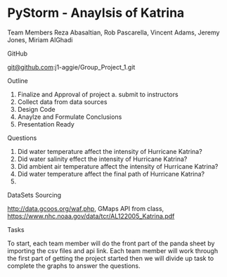 # PyStorm - Anaylsis of Katrina



Team Members
  Reza Abasaltian, Rob Pascarella, Vincent Adams, Jeremy Jones, Miriam AlGhadi

GitHub

  git@github.com:j1-aggie/Group_Project_1.git

Outline
 1. Finalize and Approval of project
    a. submit to instructors
 2. Collect data from data sources
 3. Design Code
 4. Anaylze and Formulate Conclusions
 5. Presentation Ready

Questions
  
  1. Did water temperature affect the intensity of Hurricane Katrina?
  2. Did water salinity effect the intensity of Hurricane Katrina?
  3. Did ambient air temperature affect the intensity of Hurricane Katrina? 
  4. Did water temperature affect the final path of Hurricane Katrina?
  5. 
  
DataSets Sourcing 

  http://data.gcoos.org/waf.php,
  GMaps API from class, 
  https://www.nhc.noaa.gov/data/tcr/AL122005_Katrina.pdf
  
  
  
Tasks

To start, each team member will do the front part of the panda sheet by importing the csv files and api link.  Each team member will work through the first part of getting the project started then we will divide up task to complete the graphs to answer the questions. 
